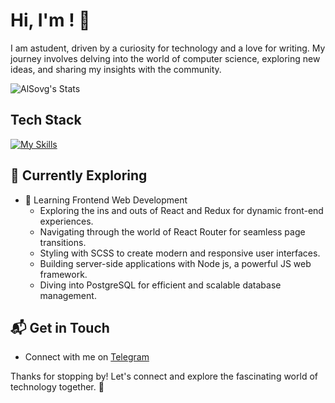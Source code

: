 # Hi, I'm <Alexander>! 👋

I am astudent, driven by a curiosity for technology and a love for writing. My journey involves delving into the world of computer science, exploring new ideas, and sharing my insights with the community.

![AlSovg's Stats](https://github-readme-stats.vercel.app/api?username=AlSovg&theme=vue-dark&show_icons=true&hide_border=true&count_private=true)



## Tech Stack
[![My Skills](https://skillicons.dev/icons?i=js,html,css)](https://skillicons.dev)

## 🌱 Currently Exploring

- 🚀 Learning Frontend Web Development
  - Exploring the ins and outs of React and Redux for dynamic front-end experiences.
  - Navigating through the world of React Router for seamless page transitions.
  - Styling with SCSS to create modern and responsive user interfaces.
  - Building server-side applications with Node js, a powerful JS web framework.
  - Diving into PostgreSQL for efficient and scalable database management.


## 📬 Get in Touch

- Connect with me on [Telegram](https://t.me/Alexis345)

Thanks for stopping by! Let's connect and explore the fascinating world of technology together. 🚀



<!--

Here are some ideas to get you started:

- 🔭 I’m currently working on ...
- 🌱 I’m currently learning ...
- 👯 I’m looking to collaborate on ...
- 🤔 I’m looking for help with ...
- 💬 Ask me about ...
- 📫 How to reach me: ...
- 😄 Pronouns: ...
- ⚡ Fun fact: ...
-->

